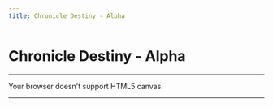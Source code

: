 ```yaml
---
title: Chronicle Destiny - Alpha
---
```


# Chronicle Destiny - Alpha

---

<div class="gm4html5_div_class center" id="gm4html5_div_id">
  <canvas id="canvas" width="640" height="360" >
    <p>Your browser doesn't support HTML5 canvas.</p>
  </canvas>
</div>
<script type="text/javascript" src="html5game/chronicle-destiny.js?cachebust=1300484054"></script>
<script>window.onload = GameMaker_Init;</script>  

---
